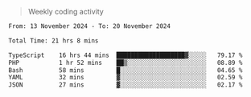 > Weekly coding activity
<!--START_SECTION:waka-->

```txt
From: 13 November 2024 - To: 20 November 2024

Total Time: 21 hrs 8 mins

TypeScript    16 hrs 44 mins  ███████████████████▓░░░░░   79.17 %
PHP           1 hr 52 mins    ██▒░░░░░░░░░░░░░░░░░░░░░░   08.89 %
Bash          58 mins         █░░░░░░░░░░░░░░░░░░░░░░░░   04.65 %
YAML          32 mins         ▓░░░░░░░░░░░░░░░░░░░░░░░░   02.59 %
JSON          27 mins         ▓░░░░░░░░░░░░░░░░░░░░░░░░   02.17 %
```

<!--END_SECTION:waka-->
